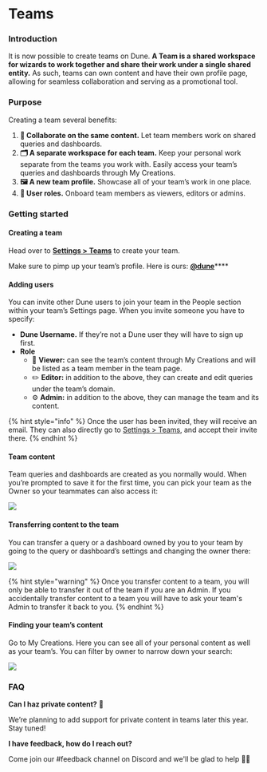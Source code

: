 # Teams



### Introduction

It is now possible to create teams on Dune. **A Team is a shared workspace for wizards to work together and share their work under a single shared entity.** As such, teams can own content and have their own profile page, allowing for seamless collaboration and serving as a promotional tool.

### Purpose

Creating a team several benefits:

1. **🤝 Collaborate on the same content.** Let team members work on shared queries and dashboards.
2. **🗂 A separate workspace for each team.** Keep your personal work separate from the teams you work with. Easily access your team’s queries and dashboards through My Creations.
3. **🖼 A new team profile.** Showcase all of your team’s work in one place.
4. **👥 User roles.** Onboard team members as viewers, editors or admins.

### Getting started

#### Creating a team

Head over to [**Settings > Teams**](https://dune.com/settings/teams) to create your team.

Make sure to pimp up your team’s profile. Here is ours: [**@dune**](https://dune.com/dune)****

#### Adding users

You can invite other Dune users to join your team in the People section within your team’s Settings page. When you invite someone you have to specify:

* **Dune Username.** If they’re not a Dune user they will have to sign up first.
* **Role**
  * 👀 **Viewer:** can see the team’s content through My Creations and will be listed as a team member in the team page.
  * ✏️ **Editor:** in addition to the above, they can create and edit queries under the team’s domain.
  * ⚙️ **Admin:** in addition to the above, they can manage the team and its content.

{% hint style="info" %}
Once the user has been invited, they will receive an email. They can also directly go to [Settings > Teams](https://dune.com/settings/teams), and accept their invite there.
{% endhint %}

#### Team content

Team queries and dashboards are created as you normally would. When you’re prompted to save it for the first time, you can pick your team as the Owner so your teammates can also access it:

![](<../../assets/Screen Shot 2022-06-16 at 10.13.57.png>)

#### Transferring content to the team

You can transfer a query or a dashboard owned by you to your team by going to the query or dashboard’s settings and changing the owner there:

![](<../../assets/Screen Shot 2022-06-16 at 09.59.57.png>)

{% hint style="warning" %}
Once you transfer content to a team, you will only be able to transfer it out of the team if you are an Admin. If you accidentally transfer content to a team you will have to ask your team's Admin to transfer it back to you.
{% endhint %}

#### Finding your team’s content

Go to My Creations. Here you can see all of your personal content as well as your team’s. You can filter by owner to narrow down your search:

![](<../../assets/Screen Shot 2022-06-16 at 10.15.54.png>)

### FAQ

**Can I haz private content?** 🥷

We’re planning to add support for private content in teams later this year. Stay tuned!

**I have feedback, how do I reach out?**

Come join our #feedback channel on Discord and we'll be glad to help 🙇‍♂️
